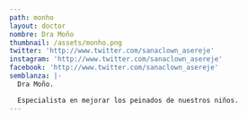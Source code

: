 ```yaml
---
path: monho
layout: doctor
nombre: Dra Moño
thumbnail: /assets/monho.png
twitter: 'http://www.twitter.com/sanaclown_asereje'
instagram: 'http://www.twitter.com/sanaclown_asereje'
facebook: 'http://www.twitter.com/sanaclown_asereje'
semblanza: |-
  Dra Moño.

  Especialista en mejorar los peinados de nuestros niños.
---
```


